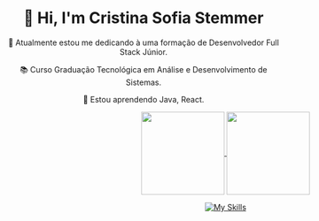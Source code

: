 <div> <div align="center">
  
# 👋 Hi, I'm Cristina Sofia Stemmer 

🔭 Atualmente estou me dedicando à uma formação de Desenvolvedor Full Stack Júnior.

📚 Curso Graduação Tecnológica em Análise e Desenvolvimento de Sistemas.

🌱 Estou aprendendo Java, React.

</div>

<div style="width:800px; margin:0 auto;"> <div align="center">
  <a href="https://github.com/cristinasstemmer/github-readme-stats">
      <img height=150 align="center" src="https://github-readme-stats.vercel.app/api?username=cristinasstemmer&theme=tokyonight&rank_icon=github&show_icons=true" />
  </a>
  <a href="https://github.com/cristinasstemmer/convoychat">
      <img height=150 align="center" src="https://github-readme-stats.vercel.app/api/top-langs?username=cristinasstemmer&layout=compact&langs_count=8&card_width=320&theme=tokyonight" />
  </a>

[![My Skills](https://skillicons.dev/icons?i=java,js,ts,nodejs,html,css&perline=10)](https://skillicons.dev) 

</div>
